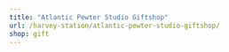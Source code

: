 ```yaml
---
title: "Atlantic Pewter Studio Giftshop"
url: /harvey-station/atlantic-pewter-studio-giftshop/
shop: gift
---
```

